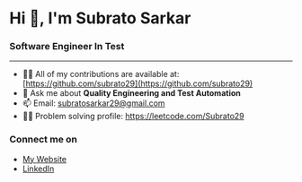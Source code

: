 <h1 align="left">Hi 👋, I'm Subrato Sarkar</h1>
<h3 align="left">Software Engineer In Test</h3>

--------------

- 👨‍💻 All of my contributions are available at: [https://github.com/subrato29](https://github.com/subrato29)
- 💬 Ask me about **Quality Engineering and Test Automation**
- 📫 Email: subratosarkar29@gmail.com
- 👨‍💻 Problem solving profile: https://leetcode.com/Subrato29

<h3 align="left">Connect me on</h3>
<ul>
<li><a href="https://subrato29.github.io">My Website</a></li>
<li><a href="https://www.linkedin.com/in/subratothatsme">LinkedIn</a></li>
</ul>
